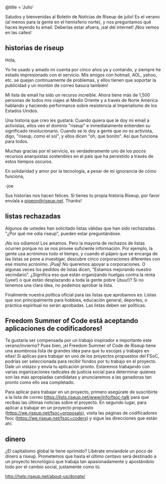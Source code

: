 @title = 'Julio'

Saludos y bienvenidas al Boletín de Noticias de Riseup de julio! Es el verano (al menos para la gente en el hemisferio norte), y nos preguntamos qué haces leyendo tu email. Deberías estar afuera, ¡sal del internet! ¡Nos vemos en las calles!


## historias de riseup

Hola,

Yo he usado y amado mi cuenta por cinco años ya y contando, y siempre he estado impresionado con el servicio. Mis amigos con hotmail, AOL, yahoo, etc. se quejan continuamente de problemas, y ellos tienen que soportar la publicidad y un montón de correo basura también!

Mi lista de email ha sido un recurso increíble. Ahora tiene más de 1,500 personas de todos mis viajes al Medio Oriente y a través de Norte América hablando y haciendo performance sobre resistencia al Imperialismo de los Estados Unidos.

Una historia que creo les gustará: Cuando quiera que le doy mi email a activistas, ellos ven el dominio "riseup" e inmediatamente entienden su significado revolucionario. Cuando se lo doy a gente que no es activista, digo, "riseup, como el sol", y ellos dicen "oh, que bonito". Así que funciona para todos.

Muchas gracias por el servicio, es verdaderamente uno de los pocos recursos anarquistas sostenibles en el país que ha persistido a través de estos tiempos oscuros.

En solidaridad y amor por la tecnología, a pesar de mi ignorancia de cómo funciona,

-joe

Sus historias nos hacen felices. Si tienes tu propia historia Riseup, por favor envíala a pigeon@riseup.net. Thanks!


## listas rechazadas

Algunos de ustedes han solicitado listas válidas que han sido rechazadas. "¿Por qué me odia riseup", pueden estar preguntándose.

¡No los odiamos! Los amamos. Pero la mayoría de rechazos de listas ocurren porque no se nos provee suficiente información. Por ejemplo, la gente usa acrónimos todo el tiempo, y cuando el pájaro que se encarga de las listas se pone a investigar, descubre cinco corporaciones diferentes con ese mismo acrónimo. ¡Puaj! No queremos apoyar a corporaciones. O algunas veces los pedidos de listas dicen, "Estamos mejorando nuestro vecindario". ¿Significa eso que están organizando huelgas contra la renta (¡yee!) o que están desplazando a toda la gente pobre (¡buu!)? Si no tenemos una clara idea, no podemos aprobar la lista.

Finalmente nuestra política oficial para las listas que aprobamos es: Listas que son principalmente para hobbies, educación general, deportes, o práctica espiritual no serán aprobadas. Las listas deben ser políticas.


## Freedom Summer of Code está aceptando aplicaciones de codificadores!

Te gustaría ser compensada por un trabajo inspirador e importante este verano/invierno? Pues bien, ¡el Freedom Summer of Code de Riseup tiene una asombrosa lista de grandes idea para que tu escojas y trabajes en ellas! Si aplicas para trabajar en uno de los proyectos propuestos del FSoC, podrías ser seleccionada para recibir fondos por tu trabajo en el proyecto. Dale un vistazo y envía tu aplicación pronto. Estaremos trabajando con varias organizaciones radicales de justicia social para determinar quienes son las más apropiadas candidatas y anunciaremos a las ganadoras tan pronto como ello sea completado.

Para aplicar para trabajar en un proyecto, primero asegúrate de suscribirte a la lista de correo https://lists.riseup.net/www/info/fsoc-talk para que recibas las últimas noticias sobre el proyecto. En segundo lugar, para aplicar a trabajar en un proyecto propuesto (https://we.riseup.net/fsoc+proposals), visita las páginas de codificadores fsoc (https://we.riseup.net/fsoc+coders) y sigue las direcciones que están ahí.


## dinero

¿El capitalismo global te tiene oprimido? Libérate envíandole un poco de dinero a riseup. Prometemos que hasta el último centavo será destinado a un proyecto tecnológico que trabaja tan apasionadamente y apostándolo todo por el cambio social, justamente como tú.

http://help.riseup.net/about-us/donate/
